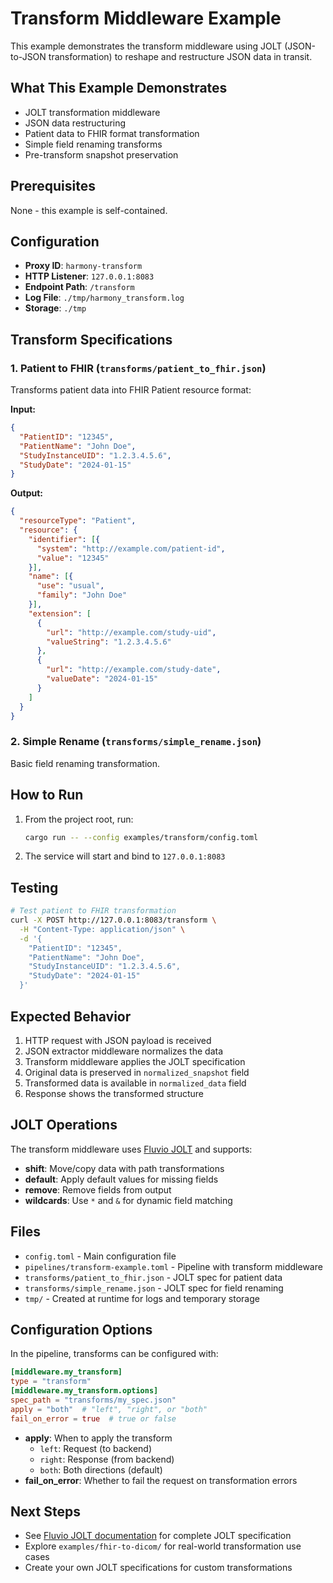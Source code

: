 # Transform Middleware Example

This example demonstrates the transform middleware using JOLT (JSON-to-JSON transformation) to reshape and restructure JSON data in transit.

## What This Example Demonstrates

- JOLT transformation middleware
- JSON data restructuring
- Patient data to FHIR format transformation
- Simple field renaming transforms
- Pre-transform snapshot preservation

## Prerequisites

None - this example is self-contained.

## Configuration

- **Proxy ID**: `harmony-transform`
- **HTTP Listener**: `127.0.0.1:8083`
- **Endpoint Path**: `/transform`
- **Log File**: `./tmp/harmony_transform.log`
- **Storage**: `./tmp`

## Transform Specifications

### 1. Patient to FHIR (`transforms/patient_to_fhir.json`)

Transforms patient data into FHIR Patient resource format:

**Input:**
```json
{
  "PatientID": "12345",
  "PatientName": "John Doe",
  "StudyInstanceUID": "1.2.3.4.5.6",
  "StudyDate": "2024-01-15"
}
```

**Output:**
```json
{
  "resourceType": "Patient",
  "resource": {
    "identifier": [{
      "system": "http://example.com/patient-id",
      "value": "12345"
    }],
    "name": [{
      "use": "usual",
      "family": "John Doe"
    }],
    "extension": [
      {
        "url": "http://example.com/study-uid",
        "valueString": "1.2.3.4.5.6"
      },
      {
        "url": "http://example.com/study-date",
        "valueDate": "2024-01-15"
      }
    ]
  }
}
```

### 2. Simple Rename (`transforms/simple_rename.json`)

Basic field renaming transformation.

## How to Run

1. From the project root, run:
   ```bash
   cargo run -- --config examples/transform/config.toml
   ```

2. The service will start and bind to `127.0.0.1:8083`

## Testing

```bash
# Test patient to FHIR transformation
curl -X POST http://127.0.0.1:8083/transform \
  -H "Content-Type: application/json" \
  -d '{
    "PatientID": "12345",
    "PatientName": "John Doe",
    "StudyInstanceUID": "1.2.3.4.5.6",
    "StudyDate": "2024-01-15"
  }'
```

## Expected Behavior

1. HTTP request with JSON payload is received
2. JSON extractor middleware normalizes the data
3. Transform middleware applies the JOLT specification
4. Original data is preserved in `normalized_snapshot` field
5. Transformed data is available in `normalized_data` field
6. Response shows the transformed structure

## JOLT Operations

The transform middleware uses [Fluvio JOLT](https://github.com/infinyon/fluvio-jolt) and supports:

- **shift**: Move/copy data with path transformations
- **default**: Apply default values for missing fields
- **remove**: Remove fields from output
- **wildcards**: Use `*` and `&` for dynamic field matching

## Files

- `config.toml` - Main configuration file
- `pipelines/transform-example.toml` - Pipeline with transform middleware
- `transforms/patient_to_fhir.json` - JOLT spec for patient data
- `transforms/simple_rename.json` - JOLT spec for field renaming
- `tmp/` - Created at runtime for logs and temporary storage

## Configuration Options

In the pipeline, transforms can be configured with:

```toml
[middleware.my_transform]
type = "transform"
[middleware.my_transform.options]
spec_path = "transforms/my_spec.json"
apply = "both"  # "left", "right", or "both"
fail_on_error = true  # true or false
```

- **apply**: When to apply the transform
  - `left`: Request (to backend)
  - `right`: Response (from backend)
  - `both`: Both directions (default)
- **fail_on_error**: Whether to fail the request on transformation errors

## Next Steps

- See [Fluvio JOLT documentation](https://github.com/infinyon/fluvio-jolt) for complete JOLT specification
- Explore `examples/fhir-to-dicom/` for real-world transformation use cases
- Create your own JOLT specifications for custom transformations
